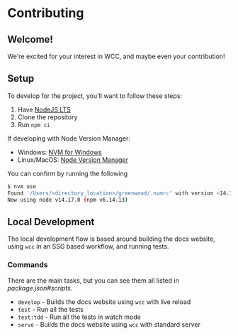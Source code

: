 # Contributing

## Welcome!
We're excited for your interest in WCC, and maybe even your contribution!

## Setup

To develop for the project, you'll want to follow these steps:

1. Have [NodeJS LTS](https://nodejs.org)
1. Clone the repository
1. Run `npm ci`

If developing with Node Version Manager:

- Windows: [NVM for Windows](https://github.com/coreybutler/nvm-windows/releases)
- Linux/MacOS: [Node Version Manager](https://github.com/nvm-sh/nvm)

You can confirm by running the following

```sh
$ nvm use
Found '/Users/<directory_location>/greenwood/.nvmrc' with version <14.17.0>
Now using node v14.17.0 (npm v6.14.13)
```

## Local Development

The local development flow is based around building the docs website, using `wcc` in an SSG based workflow, and running tests.

### Commands

There are the main tasks, but you can see them all listed in _package.json#scripts_.

- `develop` - Builds the docs website using `wcc` with live reload
- `test` - Run all the tests
- `test:tdd` - Run all the tests in watch mode
- `serve` - Builds the docs website using `wcc` with standard server